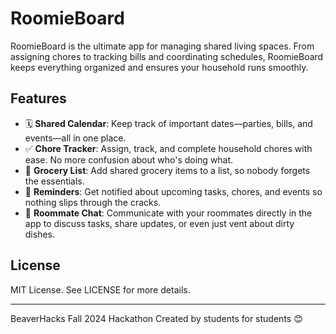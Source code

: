 # RoomieBoard

RoomieBoard is the ultimate app for managing shared living spaces. From assigning chores to tracking bills and coordinating schedules, RoomieBoard keeps everything organized and ensures your household runs smoothly.

## Features

- 🗓 **Shared Calendar**: Keep track of important dates—parties, bills, and events—all in one place.
- ✅ **Chore Tracker**: Assign, track, and complete household chores with ease. No more confusion about who's doing what.
- 🛒 **Grocery List**: Add shared grocery items to a list, so nobody forgets the essentials.
- 🔔 **Reminders**: Get notified about upcoming tasks, chores, and events so nothing slips through the cracks.
- 💬 **Roommate Chat**: Communicate with your roommates directly in the app to discuss tasks, share updates, or even just vent about dirty dishes.

## License

MIT License. See LICENSE for more details.

---

BeaverHacks Fall 2024 Hackathon
Created by students for students 😊